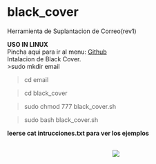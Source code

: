 # black_cover

<p>Herramienta de Suplantacion de Correo(rev1)</p>
<b>USO IN LINUX</b>
<br>
Pincha aqui para ir al menu: <a href="https://github.com/oscarsanchezt">Github</a>
<br>
Intalacion de Black Cover.
<br>
>sudo mkdir email

>cd email

>cd black_cover

>sudo chmod 777 black_cover.sh

>sudo bash black_cover.sh



 <b>leerse cat intrucciones.txt para ver los ejemplos</b>
 <br>
 <br>
 <div align='center'>
 <img src="https://i.imgur.com/hu93ECs.png">
 </div>
 
